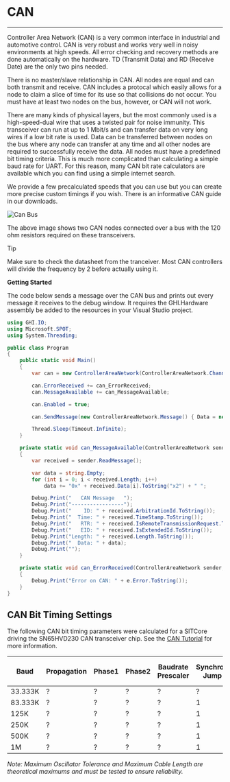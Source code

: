 # CAN
---

Controller Area Network (CAN) is a very common interface in industrial and automotive control. CAN is very robust and works very well in noisy environments at high speeds. All error checking and recovery methods are done automatically on the hardware. TD (Transmit Data) and RD (Receive Date) are the only two pins needed.

There is no master/slave relationship in CAN. All nodes are equal and can both transmit and receive. CAN includes a protocal which easily allows for a node to claim a slice of time for its use so that collisions do not occur. You must have at least two nodes on the bus, however, or CAN will not work.

There are many kinds of physical layers, but the most commonly used is a high-speed-dual wire that uses a twisted pair for noise immunity. This transceiver can run at up to 1 Mbit/s and can transfer data on very long wires if a low bit rate is used. Data can be transferred between nodes on the bus where any node can transfer at any time and all other nodes are required to successfully receive the data. All nodes must have a predefined bit timing criteria. This is much more complicated than calculating a simple baud rate for UART. For this reason, many CAN bit rate calculators are available which you can find using a simple internet search.

We provide a few precalculated speeds that you can use but you can create more precise custom timings if you wish. There is an informative CAN guide in our downloads.

![Can Bus](images/can-bus.jpg)

The above image shows two CAN nodes connected over a bus with the 120 ohm resistors required on these transceivers.

> [!Tip]
> Make sure to check the datasheet from the tranceiver. Most CAN controllers will divide the frequency by 2 before actually using it.

**Getting Started**

The code below sends a message over the CAN bus and prints out every message it receives to the debug window. It requires the GHI.Hardware assembly be added to the resources in your Visual Studio project.

```cs
using GHI.IO;
using Microsoft.SPOT;
using System.Threading;

public class Program
{
    public static void Main()
    {
        var can = new ControllerAreaNetwork(ControllerAreaNetwork.Channel.One, ControllerAreaNetwork.Speed.Kbps1000);

        can.ErrorReceived += can_ErrorReceived;
        can.MessageAvailable += can_MessageAvailable;

        can.Enabled = true;

        can.SendMessage(new ControllerAreaNetwork.Message() { Data = new byte[] { 0x01, 0x02, 0x03, 0x04, 0x05, 0x06, 0x07, 0x08 }, ArbitrationId = 0x12345678, Length = 8, IsRemoteTransmissionRequest = false, IsExtendedId = true });

        Thread.Sleep(Timeout.Infinite);
    }

    private static void can_MessageAvailable(ControllerAreaNetwork sender, ControllerAreaNetwork.MessageAvailableEventArgs e)
    {
        var received = sender.ReadMessage();

        var data = string.Empty;
        for (int i = 0; i < received.Length; i++)
            data += "0x" + received.Data[i].ToString("x2") + " ";

        Debug.Print("   CAN Message   ");
        Debug.Print("-----------------");
        Debug.Print("    ID: " + received.ArbitrationId.ToString());
        Debug.Print("  Time: " + received.TimeStamp.ToString());
        Debug.Print("   RTR: " + received.IsRemoteTransmissionRequest.ToString());
        Debug.Print("   EID: " + received.IsExtendedId.ToString());
        Debug.Print("Length: " + received.Length.ToString());
        Debug.Print("  Data: " + data);
        Debug.Print(""); 
    }

    private static void can_ErrorReceived(ControllerAreaNetwork sender, ControllerAreaNetwork.ErrorReceivedEventArgs e)
    {
        Debug.Print("Error on CAN: " + e.Error.ToString());
    }
}
```

## CAN Bit Timing Settings
The following CAN bit timing parameters were calculated for a SITCore driving the SN65HVD230 CAN transceiver chip. See the [CAN Tutorial](can.md) for more information.

| Baud | Propagation | Phase1 | Phase2 | Baudrate Prescaler | Synchronization Jump Width | Use Multi Bit Sampling | Sample Point | Max Osc. Tolerance | Max Cable Length
|---|---|---|---|---|---|---|---|---|---
| 33.333K | ? | ? | ? | ? | ? | False | 86.7% | 0.33% | 2145M
| 83.333K | ? | ? | ? | ?  | 1 | False | 88.9% | 0.28% | 879M
| 125K    | ? | ? | ? | ?  | 1 | False | 87.5% | 0.31% | 545M
| 250K    | ? | ? | ? | ?  | 1 | False | 88.9% | 0.28% | 257M
| 500K    | ? | ? | ? | ?   | 1 | False | 88.9% | 0.28% | 101M
| 1M      | ? | ? | ? | ?   | 1 | False | 88.9% | 0.28% | 23M

*Note: Maximum Oscillator Tolerance and Maximum Cable Length are theoretical maximums and must be tested to ensure reliability.*
